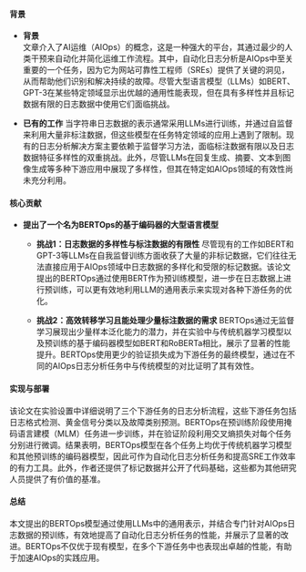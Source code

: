 #### 背景
- **背景**       
    文章介入了AI运维（AIOps）的概念，这是一种强大的平台，其通过最少的人类干预来自动化并简化运维工作流程。其中，自动化日志分析是AIOps中至关重要的一个任务，因为它为网站可靠性工程师（SREs）提供了关键的洞见，从而帮助他们识别和解决持续的故障。尽管大型语言模型（LLMs）如BERT、GPT-3在某些特定领域显示出优越的通用性能表现，但在具有多样性并且标记数据有限的日志数据中使用它们面临挑战。

- **已有的工作**
    当字符串日志数据的表示通常采用LLMs进行训练，并通过自监督来利用大量非标注数据，但这些模型在任务特定领域的应用上遇到了限制。现有的日志分析解决方案主要依赖于监督学习方法，面临标注数据有限以及日志数据特征多样性的双重挑战。此外，尽管LLMs在回复生成、摘要、文本到图像生成等多种下游应用中展现了多样性，但其在特定如AIOps领域的有效性尚未充分利用。

#### 核心贡献
- **提出了一个名为BERTOps的基于编码器的大型语言模型**
    - **挑战1：日志数据的多样性与标注数据的有限性**
        尽管现有的工作如BERT和GPT-3等LLMs在自我监督训练方面收获了大量的非标记数据，它们往往无法直接应用于AIOps领域中日志数据的多样化和受限的标记数据。该论文提出的BERTOps通过使用BERT作为预训练模型，进一步在日志数据上进行预训练，可以更有效地利用LLM的通用表示来实现对各种下游任务的优化。

    - **挑战2：高效转移学习且能处理少量标注数据的需求**
        BERTOps通过无监督学习展现出少量样本泛化能力的潜力，并在实验中与传统机器学习模型以及预训练的基于编码器模型如BERT和RoBERTa相比，展示了显著的性能提升。BERTOps使用更少的验证损失成为下游任务的最终模型，通过在不同的AIOps日志分析任务中与传统模型的对比证明了其有效性。
#### 实现与部署
该论文在实验设置中详细说明了三个下游任务的日志分析流程，这些下游任务包括日志格式检测、黄金信号分类以及故障类别预测。BERTOps在预训练阶段使用掩码语言建模（MLM）任务进一步训练，并在验证阶段利用交叉熵损失对每个任务分别进行微调。结果表明，BERTOps模型在各个任务上均优于传统机器学习模型和其他预训练的编码器模型，因此可作为自动化日志分析任务和提高SRE工作效率的有力工具。此外，作者还提供了标记数据并公开了代码基础，这些都为其他研究人员提供了有价值的基准。

#### 总结
本文提出的BERTOps模型通过使用LLMs中的通用表示，并结合专门针对AIOps日志数据的预训练，有效地提高了自动化日志分析任务的性能，并展示了显著的改进。BERTOps不仅优于现有模型，在多个下游任务中也表现出卓越的性能，有助于加速AIOps的实践应用。